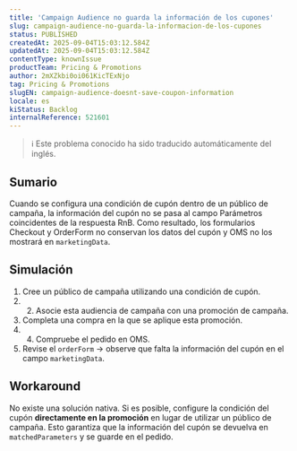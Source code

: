 ```yaml
---
title: 'Campaign Audience no guarda la información de los cupones'
slug: campaign-audience-no-guarda-la-informacion-de-los-cupones
status: PUBLISHED
createdAt: 2025-09-04T15:03:12.584Z
updatedAt: 2025-09-04T15:03:12.584Z
contentType: knownIssue
productTeam: Pricing & Promotions
author: 2mXZkbi0oi061KicTExNjo
tag: Pricing & Promotions
slugEN: campaign-audience-doesnt-save-coupon-information
locale: es
kiStatus: Backlog
internalReference: 521601
---
```


>ℹ️ Este problema conocido ha sido traducido automáticamente del inglés.

## Sumario


Cuando se configura una condición de cupón dentro de un público de campaña, la información del cupón no se pasa al campo Parámetros coincidentes de la respuesta RnB. Como resultado, los formularios Checkout y OrderForm no conservan los datos del cupón y OMS no los mostrará en `marketingData`.


## Simulación



1. Cree un público de campaña utilizando una condición de cupón.
2. 2. Asocie esta audiencia de campaña con una promoción de campaña.
3. Completa una compra en la que se aplique esta promoción.
4. 4. Compruebe el pedido en OMS.
5. Revise el `orderForm` → observe que falta la información del cupón en el campo `marketingData`.


## Workaround


No existe una solución nativa. Si es posible, configure la condición del cupón **directamente en la promoción** en lugar de utilizar un público de campaña. Esto garantiza que la información del cupón se devuelva en `matchedParameters` y se guarde en el pedido.


